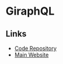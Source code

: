 # GiraphQL

## Links

- [Code Repository](https://github.com/hayes/giraphql)
- [Main Website](https://giraphql.com/)
